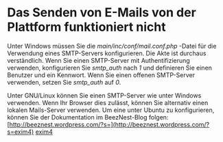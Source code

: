 # Das Senden von E-Mails von der Plattform funktioniert nicht

Unter Windows müssen Sie die _main/inc/conf/mail.conf.php_ -Datei für die Verwendung eines SMTP-Servers konfigurieren. Die Akte ist durchaus verständlich. Wenn Sie einen SMTP-Server mit Authentifizierung verwenden, konfigurieren Sie _smtp\_auth_ nach _1_ und definieren Sie einen Benutzer und ein Kennwort. Wenn Sie einen offenen SMTP-Server verwenden, setzen Sie _smtp\_auth_ auf _0_.

Unter GNU/Linux können Sie einen SMTP-Server wie unter Windows verwenden. Wenn Ihr Browser dies zulässt, können Sie alternativ einen lokalen Mails-Server verwenden. Um eine unter Ubuntu zu konfigurieren, können Sie der Dokumentation im BeezNest-Blog folgen: [http://beeznest.wordpress.com/?s=](http://beeznest.wordpress.com/?s=exim4) [exim4](http://beeznest.wordpress.com/?s=exim4)

